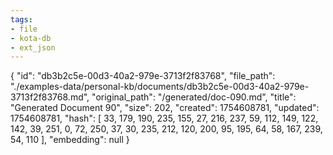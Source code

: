 ```yaml
---
tags:
- file
- kota-db
- ext_json
---
```

{
  "id": "db3b2c5e-00d3-40a2-979e-3713f2f83768",
  "file_path": "./examples-data/personal-kb/documents/db3b2c5e-00d3-40a2-979e-3713f2f83768.md",
  "original_path": "/generated/doc-090.md",
  "title": "Generated Document 90",
  "size": 202,
  "created": 1754608781,
  "updated": 1754608781,
  "hash": [
    33,
    179,
    190,
    235,
    155,
    27,
    216,
    237,
    59,
    112,
    149,
    122,
    142,
    39,
    251,
    0,
    72,
    250,
    37,
    30,
    235,
    212,
    120,
    200,
    95,
    195,
    64,
    58,
    167,
    239,
    54,
    110
  ],
  "embedding": null
}